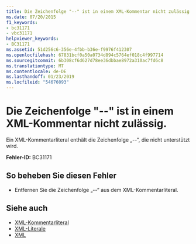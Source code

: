 ```yaml
---
title: Die Zeichenfolge "--" ist in einem XML-Kommentar nicht zulässig.
ms.date: 07/20/2015
f1_keywords:
- bc31171
- vbc31171
helpviewer_keywords:
- BC31171
ms.assetid: 51d256c6-356e-4fbb-b36e-f9976f412307
ms.openlocfilehash: 67831bcf0a50a0734d894c5764ef018c4f997714
ms.sourcegitcommit: 6b308cf6d627d78ee36dbbae8972a310ac7fd6c8
ms.translationtype: MT
ms.contentlocale: de-DE
ms.lasthandoff: 01/23/2019
ms.locfileid: "54676093"
---
```

# <a name="character-sequence----is-not-allowed-in-an-xml-comment"></a>Die Zeichenfolge "--" ist in einem XML-Kommentar nicht zulässig.
Ein XML-Kommentarliteral enthält die Zeichenfolge „--“, die nicht unterstützt wird.  
  
 **Fehler-ID:** BC31171  
  
## <a name="to-correct-this-error"></a>So beheben Sie diesen Fehler  
  
-   Entfernen Sie die Zeichenfolge „--“ aus dem XML-Kommentarliteral.  
  
## <a name="see-also"></a>Siehe auch
- [XML-Kommentarliteral](../../visual-basic/language-reference/xml-literals/xml-comment-literal.md)
- [XML-Literale](../../visual-basic/language-reference/xml-literals/index.md)
- [XML](../../visual-basic/programming-guide/language-features/xml/index.md)
